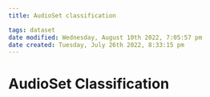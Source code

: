 ```yaml
---
title: AudioSet classification

tags: dataset 
date modified: Wednesday, August 10th 2022, 7:05:57 pm
date created: Tuesday, July 26th 2022, 8:33:15 pm
---
```


# AudioSet Classification

